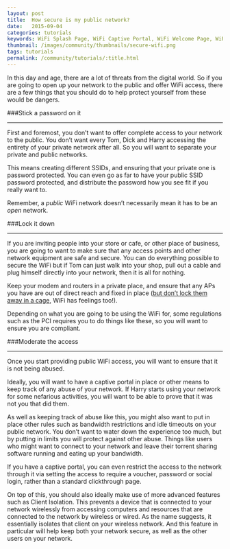 ```yaml
---
layout: post
title:  How secure is my public network?
date:   2015-09-04
categories: tutorials
keywords: WiFi Splash Page, WiFi Captive Portal, WiFi Welcome Page, WiFi security, 
thumbnail: /images/community/thumbnails/secure-wifi.png
tags: tutorials
permalink: /community/tutorials/:title.html
---
```


In this day and age, there are a lot of threats from the digital world. So if you are going to open up your network to the public and offer WiFi access, there are a few things that you should do to help protect yourself from these would be dangers.

###Stick a password on it <hr>
First and foremost, you don’t want to offer complete access to your network to the public. You don’t want every Tom, Dick and Harry accessing the entirety of your private network after all. So you will want to separate your private and public networks.

This means creating different SSIDs, and ensuring that your private one is password protected. You can even go as far to have your public SSID password protected, and distribute the password how you see fit if you really want to.

Remember, a *public* WiFi network doesn’t necessarily mean it has to be an *open* network.

###Lock it down <hr>

If you are inviting people into your store or cafe, or other place of business, you are going to want to make sure that any access points and other network equipment are safe and secure. You can do everything possible to secure the WiFi but if Tom can just walk into your shop, pull out a cable and plug himself directly into your network, then it is all for nothing.

Keep your modem and routers in a private place, and ensure that any APs you have are out of direct reach and fixed in place (<a href="https://cucumberwifi.io/community/tutorials/installing-your-wifi-access-points.html">but don’t lock them away in a cage</a>, WiFi has feelings too!). 

Depending on what you are going to be using the WiFi for, some regulations such as the PCI requires you to do things like these, so you will want to ensure you are compliant.

###Moderate the access <hr>
Once you start providing public WiFi access, you will want to ensure that it is not being abused.

Ideally, you will want to have a captive portal in place or other means to keep track of any abuse of your network. If Harry starts using your network for some nefarious activities, you will want to be able to prove that it was not you that did them.

As well as keeping track of abuse like this, you might also want to put in place other rules such as bandwidth restrictions and idle timeouts on your public network. You don’t want to water down the experience too much, but by putting in limits you will protect against other abuse. Things like users who might want to connect to your network and leave their torrent sharing software running and eating up your bandwidth.

If you have a captive portal, you can even restrict the access to the network through it via setting the access to require a voucher, password or social login, rather than a standard clickthrough page.

On top of this, you should also ideally make use of more advanced features such as Client Isolation. This prevents a device that is connected to your network wirelessly from accessing computers and resources that are connected to the network by wireless or wired. As the name suggests, it essentially isolates that client on your wireless network. And this feature in particular will help keep both your network secure, as well as the other users on your network.

<br>
